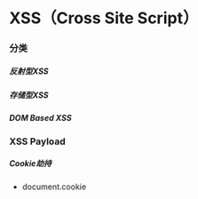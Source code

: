 # XSS（Cross Site  Script）

### 分类

##### 反射型XSS

##### 存储型XSS

##### DOM Based XSS

### XSS Payload

##### Cookie劫持

* document.cookie